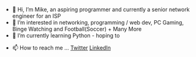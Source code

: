 - 👋 Hi, I’m Mike, an aspiring programmer and currently a senior network engineer for an ISP
- 👀 I’m interested in networking, programming / web dev, PC Gaming, Binge Watching and Football(Soccer) + Many More
- 🌱 I’m currently learning Python - hoping to 
<!-- - 💞️ I’m looking to collaborate on ... -->
- 📫 How to reach me ... [Twitter](https://twitter.com/HernTech) [LinkedIn](https://www.linkedin.com/in/mike-hern-b32a9266/)

<!---
herntech/herntech is a ✨ special ✨ repository because its `README.md` (this file) appears on your GitHub profile.
You can click the Preview link to take a look at your changes.
--->
